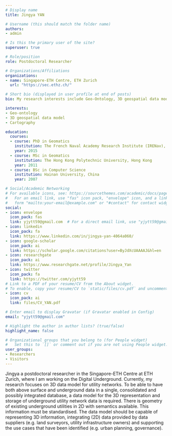 ```yaml
---
# Display name
title: Jingya YAN

# Username (this should match the folder name)
authors:
- admin

# Is this the primary user of the site?
superuser: true

# Role/position
role: Postdoctoral Researcher

# Organizations/Affiliations
organizations:
- name: Singapore-ETH Centre, ETH Zurich
  url: "https://sec.ethz.ch/"

# Short bio (displayed in user profile at end of posts)
bio: My research interests include Geo-Ontology, 3D geospatial data model, geospatial data management, cartography.

interests:
- Geo-ontology
- 3D geospatial data model
- Cartography

education:
  courses:
  - course: PhD in Geomatics
    institution: The French Naval Academy Research Institute (IRENav), France
    year: 2015
  - course: MSc in Geomatics
    institution: The Hong Kong Polytechnic University, Hong Kong
    year: 2011
  - course: BSc in Computer Science
    institution: Hainan University, China
    year: 2007

# Social/Academic Networking
# For available icons, see: https://sourcethemes.com/academic/docs/page-builder/#icons
#   For an email link, use "fas" icon pack, "envelope" icon, and a link in the
#   form "mailto:your-email@example.com" or "#contact" for contact widget.
social:
- icon: envelope
  icon_pack: fas
  link: yjytt59@gmail.com  # For a direct email link, use "yjytt59@gmail.com".
- icon: linkedin
  icon_pack: fa
  link: https://www.linkedin.com/in/jingya-yan-4064a060/
- icon: google-scholar
  icon_pack: ai
  link: https://scholar.google.com/citations?user=ByJdXcUAAAAJ&hl=en
- icon: researchgate
  icon_pack: ai
  link: https://www.researchgate.net/profile/Jingya_Yan
- icon: twitter
  icon_pack: fa
  link: https://twitter.com/yjytt59  
# Link to a PDF of your resume/CV from the About widget.
# To enable, copy your resume/CV to `static/files/cv.pdf` and uncomment the lines below.
- icon: cv
  icon_pack: ai
  link: files/CV_YAN.pdf

# Enter email to display Gravatar (if Gravatar enabled in Config)
email: "yjytt59@gmail.com"

# Highlight the author in author lists? (true/false)
highlight_name: false

# Organizational groups that you belong to (for People widget)
#   Set this to `[]` or comment out if you are not using People widget.
user_groups:
- Researchers
- Visitors
---
```


Jingya a postdoctoral researcher in the Singapore-ETH Centre at ETH Zurich, where I am working on the Digital Underground. Currently, my research focuses on 3D data model for utility networks. To be able to have both above surface and underground data in a single, consolidated and possibly integrated database, a data model for the 3D representation and storage of underground utility network data is required. There is geometry of existing underground utilities in 2D with semantics available. This information must be standardised. The data model should be capable of representing 3D information, integrating (2D) data provided by data suppliers (e.g. land surveyors, utility infrastructure owners) and supporting the use cases that have been identified (e.g. urban planning, governance).
